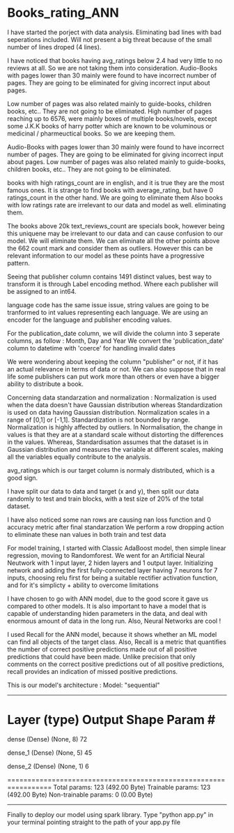 # Books_rating_ANN

I have started the porject with data analysis. Eliminating bad lines with bad seperations included. 
Will not present a big threat because of the small number of lines droped (4 lines).

I have noticed that books having avg_ratings below 2.4 had very little to no reviews at all. So we are not taking them into consideration.
Audio-Books with pages lower than 30 mainly were found to have incorrect number of pages. They are going to be eliminated for giving incorrect input about pages.

Low number of pages was also related mainly to guide-books, children books, etc.. They are not going to be eliminated. High number of pages reaching up to 6576, were 
mainly boxes of multiple books/novels, except some J.K.K books of harry potter which are known to be voluminous or medicinal / pharmeuctical books. So we are keeping them.

Audio-Books with pages lower than 30 mainly were found to have incorrect number of pages. They are going to be eliminated for giving incorrect input about pages.
Low number of pages was also related mainly to guide-books, children books, etc.. They are not going to be eliminated.

books with high ratings_count are in english, and it is true they are the most famous ones.
It is strange to find books with average_rating, but have 0 ratings_count in the other hand. We are going to eliminate them
Also books with low ratings rate are irrelevant to our data and model as well. eliminating them.

The books above 20k text_reviews_count are specials book, however being this uniquene may be irrelevant to our data and can cause confusion to our model. We will eliminate
them. We can eliminate all the other points above the 662 count mark and consider them as outliers. However this can be relevant information to our model as these points have
a progressive pattern.

Seeing that publisher column contains 1491 distinct values, best way to transform it is through Label encoding method. Where each publisher will be assigned to an int64.

language code has the same issue issue, string values are going to be tranformed to int values representing each language.
We are using an encoder for the language and publisher encoding values.

For the publication_date column, we will divide the column into 3 seperate columns, as follow : Month, Day and Year
We convert the 'publication_date' column to datetime with 'coerce' for handling invalid dates

We were wondering about keeping the column "publisher" or not, if it has an actual relevance in terms of data or not.
We can also suppose that in real life some publishers can put work more than others or even have a bigger ability to distribute a book.

Concerning data standarzation and normalization :
Normalization is used when the data doesn't have Gaussian distribution whereas Standardization is used on data having Gaussian distribution. Normalization scales in a
range of [0,1] or [-1,1]. Standardization is not bounded by range. Normalization is highly affected by outliers.
In Normalisation, the change in values is that they are at a standard scale without distorting the differences in the values. Whereas, Standardisation assumes that the
dataset is in Gaussian distribution and measures the variable at different scales, making all the variables equally contribute to the analysis.

avg_ratings which is our target column is normaly distributed, which is a good sign.

I have split our data to data and target (x and y), then split our data randomly to test and train blocks, with a test size of 20% of the total dataset.

I have also noticed some nan rows are causing nan loss function and 0 accuracy metric after final standarzation
We perform a row dropping action to eliminate these nan values in both train and test data

For model training, I started with Classic AdaBoost model, then simple linear regression, moving to Randomforest.
We went for an Artificial Neural Neutwork with 1 input layer, 2 hiden layers and 1 output layer.
Initializing network and adding the first fully-connected layer having 7 neurons for 7 inputs, choosing relu first for being a suitable rectifier activation function,
and for it's simplicty + ability to overcome limitations

I have chosen to go with ANN model, due to the good score it gave us compared to other models. It is also important to have a model that is capable of understanding hiden parameters in the data, and deal with enormous amount of data in the long run.
Also, Neural Networks are cool !

I used Recall for the ANN model, because it shows whether an ML model can find all objects of the target class. Also, Recall is a metric that quantifies the number of correct positive predictions made out of
all positive predictions that could have been made. Unlike precision that only comments on the correct positive predictions out of all positive predictions,
recall provides an indication of missed positive predictions.

This is our model's architecture :
Model: "sequential"
_________________________________________________________________
 Layer (type)                Output Shape              Param #   
=================================================================
 dense (Dense)               (None, 8)                 72        
                                                                 
 dense_1 (Dense)             (None, 5)                 45        
                                                                 
 dense_2 (Dense)             (None, 1)                 6         
                                                                 
=================================================================
Total params: 123 (492.00 Byte)
Trainable params: 123 (492.00 Byte)
Non-trainable params: 0 (0.00 Byte)
_________________________________________________________________

Finally to deploy our model using spark library. Type "python app.py" in your terminal pointing straight to the path of your app.py file
